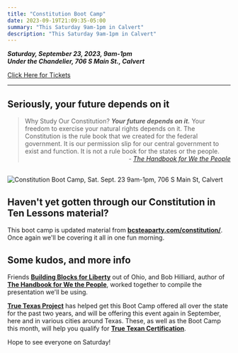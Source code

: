 ```yaml
---
title: "Constitution Boot Camp"
date: 2023-09-19T21:09:35-05:00
summary: "This Saturday 9am-1pm in Calvert"
description: "This Saturday 9am-1pm in Calvert"
---
```


**_Saturday, September 23, 2023, 9am-1pm_**  
**_<strong><span class="hilite">Under the Chandelier</span></strong>, 706 S Main St., Calvert_**  

[Click Here for Tickets](https://www.tickettailor.com/events/truetexasproject/925517)  

---

## Seriously, your future depends on it

> Why Study Our Constitution? ***Your future depends on it.*** Your freedom to exercise your natural rights depends on it. The Constitution is the rule book that we created for the federal government. It is our permission slip for our central government to exist and function. It is not a rule book for the states or the people.
> <br><em style="text-align: right;display: block;">\- [The Handbook for We the People](https://wethepeoplehandbook.com/)</em>


<div style="width:100%; margin: 30px 0;">
<img src="/img/2023-bootcamp.jpg" alt="Constitution Boot Camp, Sat. Sept. 23 9am-1pm, 706 S Main St, Calvert">  
<p></p>
</div>

## Haven't yet gotten through our Constitution in Ten Lessons material?

This boot camp is updated material from **[bcsteaparty.com/constitution/](https://www.bcsteaparty.com/constitution/)**. Once again we'll be covering it all in one fun morning.

## Some kudos, and more info

Friends **[Building Blocks for Liberty](https://buildingblocksforliberty.org/)** out of Ohio, and Bob Hilliard, author of **[The Handbook for We the People](https://wethepeoplehandbook.com/)**, worked together to compile the presentation we'll be using.  

**[True Texas Project](https://truetexasproject.com/)** has helped get this Boot Camp offered all over the state for the past two years, and will be offering this event again in September, here and in various cities around Texas. These, as well as the Boot Camp this month, will help you qualify for **[True Texan Certification](https://truetexasproject.com/certified-true-texan-program/)**.   


Hope to see everyone on Saturday!  
